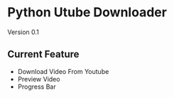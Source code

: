 # Python Utube Downloader
Version 0.1

## Current Feature
- Download Video From Youtube
- Preview Video
- Progress Bar
